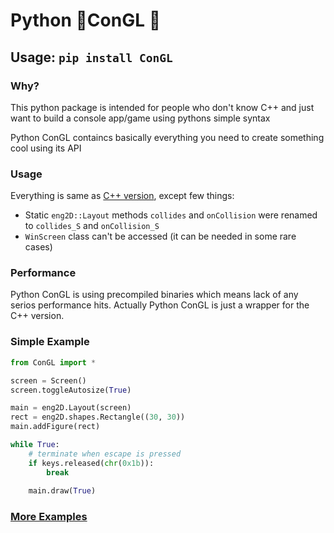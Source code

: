 # Python 🐍ConGL 🔮

## Usage: `pip install ConGL`

### Why?
This python package is intended for people who don't know C++ 
and just want to build a console app/game using pythons 
simple syntax 

Python ConGL containcs basically everything you need to create 
something cool using its API

### Usage
Everything is same as [C++ version](../.github/docs.md), except few things:
- Static `eng2D::Layout` methods `collides` and `onCollision` 
were renamed to `collides_S` and `onCollision_S` 
- `WinScreen` class can't be accessed (it can be needed in some rare cases)

### Performance 
Python ConGL is using precompiled binaries which means 
lack of any serios performance hits.
Actually Python ConGL is just a wrapper for the C++ 
version.

### Simple Example
```py
from ConGL import *

screen = Screen()  
screen.toggleAutosize(True)

main = eng2D.Layout(screen)
rect = eng2D.shapes.Rectangle((30, 30))
main.addFigure(rect)

while True:
	# terminate when escape is pressed
	if keys.released(chr(0x1b)): 
		break
		
	main.draw(True)
```

### [More Examples](./examples/)
